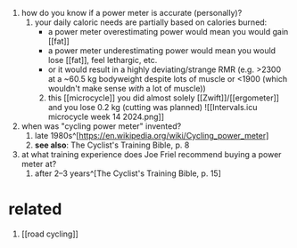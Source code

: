 1. how do you know if a power meter is accurate (personally)?
	1. your daily caloric needs are partially based on calories burned:
	   - a power meter overestimating power would mean you would gain [[fat]]
	   - a power meter underestimating power would mean you would lose [[fat]], feel lethargic, etc.
	   - or it would result in a highly deviating/strange RMR (e.g. >2300 at a ~60.5 kg bodyweight despite lots of muscle or <1900 (which wouldn't make sense _with_ a lot of muscle))
	   2. this [[microcycle]] you did almost solely [[Zwift]]/[[ergometer]] and you lose 0.2 kg (cutting was planned)
	      ![[Intervals.icu microcycle week 14 2024.png]] 
1. when was "cycling power meter" invented?
	1. late 1980s^[https://en.wikipedia.org/wiki/Cycling_power_meter]
	2. **see also**: The Cyclist's Training Bible, p. 8
2. at what training experience does Joe Friel recommend buying a power meter at?
	1. after 2–3 years^[The Cyclist's Training Bible, p. 15]
# related
1. [[road cycling]]